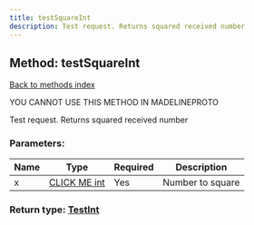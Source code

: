 ```yaml
---
title: testSquareInt
description: Test request. Returns squared received number
---
```

## Method: testSquareInt  
[Back to methods index](index.md)


YOU CANNOT USE THIS METHOD IN MADELINEPROTO


Test request. Returns squared received number

### Parameters:

| Name     |    Type       | Required | Description |
|----------|---------------|----------|-------------|
|x|[CLICK ME int](../types/int.md) | Yes|Number to square|


### Return type: [TestInt](../types/TestInt.md)

